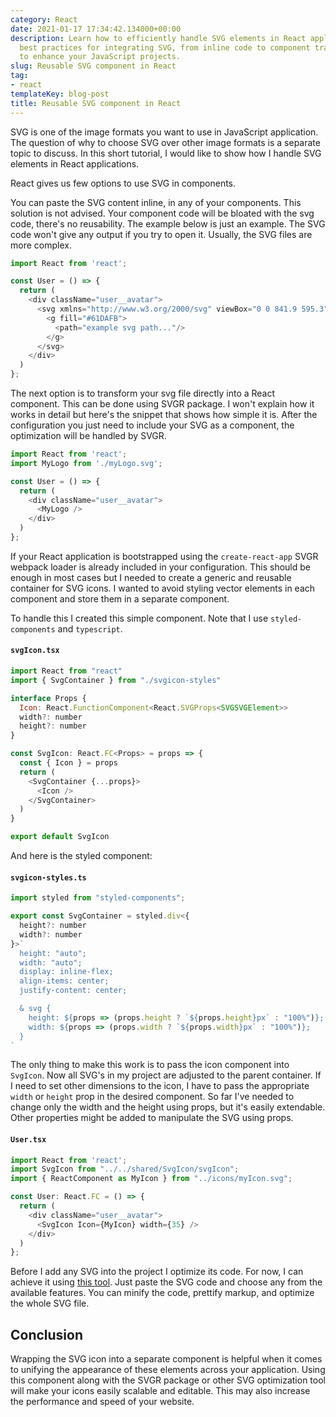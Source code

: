 ```yaml
---
category: React
date: 2021-01-17 17:34:42.134000+00:00
description: Learn how to efficiently handle SVG elements in React applications. Discover
  best practices for integrating SVG, from inline code to component transformation,
  to enhance your JavaScript projects.
slug: Reusable SVG component in React
tag:
- react
templateKey: blog-post
title: Reusable SVG component in React
---
```


SVG is one of the image formats you want to use in JavaScript application. The question of why to choose SVG over other image formats is a separate topic to discuss. In this short tutorial, I would like to show how I handle SVG elements in React applications.

React gives us few options to use SVG in components.

You can paste the SVG content inline, in any of your components. This solution is not advised. Your component code will be bloated with the svg code, there's no reusability. The example below is just an example. The SVG code won't give any output if you try to open it. Usually, the SVG files are more complex.
```javascript
import React from 'react';

const User = () => {
  return (
    <div className="user__avatar">
      <svg xmlns="http://www.w3.org/2000/svg" viewBox="0 0 841.9 595.3">
        <g fill="#61DAFB">
          <path="example svg path..."/>
        </g>
      </svg>
    </div>
  )
};

```
The next option is to transform your svg file directly into a React component. This can be done using SVGR package. I won't explain how it works in detail but here's the snippet that shows how simple it is. After the configuration you just need to include your SVG as a component, the optimization will be handled by SVGR.
```javascript
import React from 'react';
import MyLogo from './myLogo.svg';

const User = () => {
  return (
    <div className="user__avatar">
      <MyLogo />
    </div>
  )
};

```
If your React application is bootstrapped using the `create-react-app` SVGR webpack loader is already included in your configuration.
This should be enough in most cases but I needed to create a generic and reusable container for SVG icons. 
I wanted to avoid styling vector elements in each component and store them in a separate component.

To handle this I created this simple component. Note that I use `styled-components` and `typescript`.
#### `svgIcon.tsx`
```javascript
import React from "react"
import { SvgContainer } from "./svgicon-styles"

interface Props {
  Icon: React.FunctionComponent<React.SVGProps<SVGSVGElement>>
  width?: number
  height?: number
}

const SvgIcon: React.FC<Props> = props => {
  const { Icon } = props
  return (
    <SvgContainer {...props}>
      <Icon />
    </SvgContainer>
  )
}

export default SvgIcon
```

And here is the styled component:
#### `svgicon-styles.ts`
```javascript
import styled from "styled-components";

export const SvgContainer = styled.div<{
  height?: number
  width?: number
}>`
  height: "auto";
  width: "auto";
  display: inline-flex;
  align-items: center;
  justify-content: center;

  & svg {
    height: ${props => (props.height ? `${props.height}px` : "100%")};
    width: ${props => (props.width ? `${props.width}px` : "100%")};
  }
`
```
The only thing to make this work is to pass the icon component into `SvgIcon`. Now all SVG's in my project are adjusted to the parent container. If I need to set other dimensions to the icon, I have to pass the appropriate `width` or `height` prop in the desired component. So far I've needed to change only the width and the height using props, but it's easily extendable. Other properties might be added to manipulate the SVG using props.
#### `User.tsx`
```javascript
import React from 'react';
import SvgIcon from "../../shared/SvgIcon/svgIcon";
import { ReactComponent as MyIcon } from "../icons/myIcon.svg";

const User: React.FC = () => {
  return (
    <div className="user__avatar">
      <SvgIcon Icon={MyIcon} width={35} />
    </div>
  )
};
```
Before I add any SVG into the project I optimize its code. For now, I can achieve it using <a href="https://jakearchibald.github.io/svgomg/" target="_blank">this tool</a>. Just paste the SVG code and choose any from the available features. You can minify the code, prettify markup, and optimize the whole SVG file.

## Conclusion

Wrapping the SVG icon into a separate component is helpful when it comes to unifying the appearance of these elements across your application. Using this component along with the SVGR package or other SVG optimization tool will make your icons easily scalable and editable. This may also increase the performance and speed of your website.